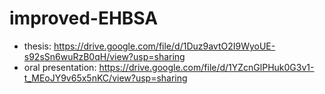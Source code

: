 # improved-EHBSA
- thesis: https://drive.google.com/file/d/1Duz9avtO2I9WyoUE-s92sSn6wuRzB0qH/view?usp=sharing
- oral presentation: https://drive.google.com/file/d/1YZcnGlPHuk0G3v1-t_MEoJY9v65x5nKC/view?usp=sharing
